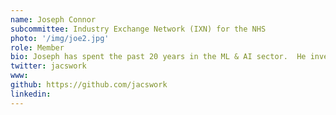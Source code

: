```yaml
---
name: Joseph Connor
subcommittee: Industry Exchange Network (IXN) for the NHS
photo: '/img/joe2.jpg'
role: Member
bio: Joseph has spent the past 20 years in the ML & AI sector.  He invests in ethical cognitive systems, and develops high value private IP for industry.  In the health and care sector he is committed to the delivery of open source technologies.  He supports the IXN as he recognises that via it the NHS can develop high quality proof of concepts.
twitter: jacswork
www: 
github: https://github.com/jacswork
linkedin: 
---
```

